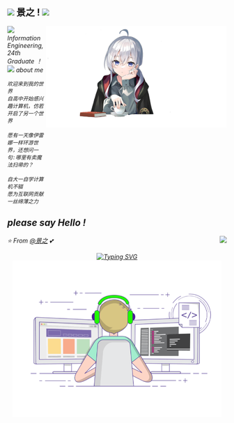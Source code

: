 <h2><img src="https://media.giphy.com/media/mGcNjsfWAjY5AEZNw6/giphy.gif" width="50"> 景之 ! <img src="https://media.giphy.com/media/mGcNjsfWAjY5AEZNw6/giphy.gif" width="50"></h2>
<img align='right' src="./images/1.png" width="415">
<p><img src="https://media.giphy.com/media/WUlplcMpOCEmTGBtBW/giphy.gif" width="30"> <em>Information Engineering, 24th Graduate ！
<br />
<img src="https://media.giphy.com/media/VgCDAzcKvsR6OM0uWg/giphy.gif" width="30"> about me

```Julia
欢迎来到我的世界
自高中开始感兴趣计算机，仿若开启了另一个世界

愿有一天像伊雷娜一样环游世界，还想问一句:哪里有卖魔法扫帚的？

自大一自学计算机不辍
愿为互联网贡献一丝绵薄之力
```
<em><b> please say Hello !</b></em>
---


⭐️ From [@景之](https://github.com/jing-zhi) 💕
<img align='right' src="https://komarev.com/ghpvc/?username=ElainaFanBoy&label=Profile+Views&color=3a8755">
<div align="center">
  
  <!-- dynamic typing effect 动态打字效果 -->
  <div align="center">
    <a href="https://blog.sunguoqi.com/">
      <img src="https://readme-typing-svg.demolab.com?font=Fira+Code&pause=1000&width=435&lines=Hello%2C%20World;热爱代码，热爱生活!&center=true&size=27" alt="Typing SVG" />
    </a>
  </div>
  <!-- knock code pictures 敲代码的图片 -->
  <img alt="GIF" src="https://raw.githubusercontent.com/devSouvik/devSouvik/master/gif3.gif" width="480"/>
</div>
